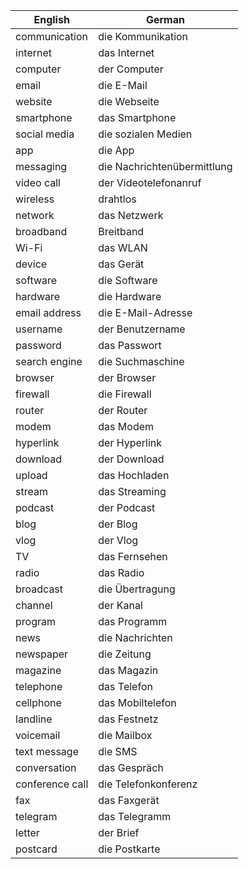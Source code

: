 
| English         | German                      |
| --------------- | --------------------------- |
| communication   | die Kommunikation           |
| internet        | das Internet                |
| computer        | der Computer                |
| email           | die E-Mail                  |
| website         | die Webseite                |
| smartphone      | das Smartphone              |
| social media    | die sozialen Medien         |
| app             | die App                     |
| messaging       | die Nachrichtenübermittlung |
| video call      | der Videotelefonanruf       |
| wireless        | drahtlos                    |
| network         | das Netzwerk                |
| broadband       | Breitband                   |
| Wi-Fi           | das WLAN                    |
| device          | das Gerät                   |
| software        | die Software                |
| hardware        | die Hardware                |
| email address   | die E-Mail-Adresse          |
| username        | der Benutzername            |
| password        | das Passwort                |
| search engine   | die Suchmaschine            |
| browser         | der Browser                 |
| firewall        | die Firewall                |
| router          | der Router                  |
| modem           | das Modem                   |
| hyperlink       | der Hyperlink               |
| download        | der Download                |
| upload          | das Hochladen               |
| stream          | das Streaming               |
| podcast         | der Podcast                 |
| blog            | der Blog                    |
| vlog            | der Vlog                    |
| TV              | das Fernsehen               |
| radio           | das Radio                   |
| broadcast       | die Übertragung             |
| channel         | der Kanal                   |
| program         | das Programm                |
| news            | die Nachrichten             |
| newspaper       | die Zeitung                 |
| magazine        | das Magazin                 |
| telephone       | das Telefon                 |
| cellphone       | das Mobiltelefon            |
| landline        | das Festnetz                |
| voicemail       | die Mailbox                 |
| text message    | die SMS                     |
| conversation    | das Gespräch                |
| conference call | die Telefonkonferenz        |
| fax             | das Faxgerät                |
| telegram        | das Telegramm               |
| letter          | der Brief                   |
| postcard        | die Postkarte               |